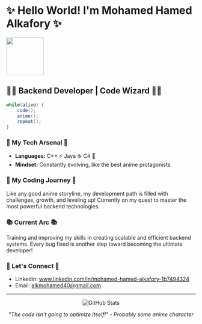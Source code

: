 # ✨ Hello World! I'm Mohamed Hamed Alkafory ✨

<img src="https://media.giphy.com/media/M9gbBd9nbDrOTu1Mqx/giphy.gif" width="100"/>

  
## 🧙‍♂️ Backend Developer | Code Wizard 🧙‍♂️

```java
while(alive) {
    code();
    anime();
    repeat();
}
```

### 💫 My Tech Arsenal 💫
- **Languages:** C++ ⚡ Java ☕ C# 🔷
- **Mindset:** Constantly evolving, like the best anime protagonists

### 🌟 My Coding Journey 🌟
Like any good anime storyline, my development path is filled with challenges, growth, and leveling up!
Currently on my quest to master the most powerful backend technologies.

### 📚 Current Arc 📚
Training and improving my skills in creating scalable and efficient backend systems. Every bug fixed is another step toward becoming the ultimate developer!

### 💬 Let's Connect 💬
<!-- Add your contact information here -->
- Linkedin: www.linkedin.com/in/mohamed-hamed-alkafory-1b7494324
- Email: alkmohamed40@gmail.com

---

<p align="center">
  <img src="https://github-readme-stats.vercel.app/api?username=YourGitHubUsername&show_icons=true&theme=tokyonight" alt="GitHub Stats" />
</p>

<p align="center">
  <em>"The code isn't going to optimize itself!" - Probably some anime character</em>
</p>
